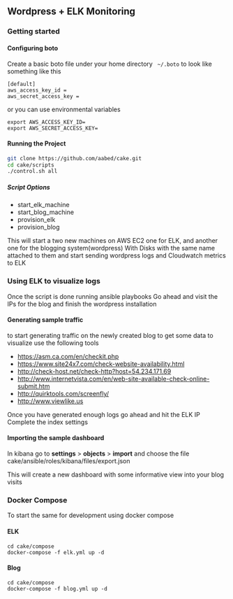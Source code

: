 ## Wordpress + ELK Monitoring
### Getting started
#### Configuring boto
 Create a basic boto file under your home directory ``` ~/.boto``` to look like something like this

 ```
 [default]
aws_access_key_id =
aws_secret_access_key =
````
or you can use environmental variables
```
export AWS_ACCESS_KEY_ID=
export AWS_SECRET_ACCESS_KEY=
```

#### Running the Project
``` bash
git clone https://github.com/aabed/cake.git
cd cake/scripts
./control.sh all
```

##### Script Options

*  start_elk_machine
* start_blog_machine
* provision_elk
* provision_blog

This will start a two new machines on AWS EC2 one for ELK, and another one for the blogging system(wordpress)
With Disks with the same name attached to them and start sending wordpress logs and Cloudwatch metrics to ELK



### Using ELK to visualize logs
Once the script is done running ansible playbooks
Go ahead and visit the IPs for the blog and finish the wordpress installation

#### Generating sample traffic
to start generating traffic on the newly created blog to get some data to visualize use the following tools
* https://asm.ca.com/en/checkit.php
* https://www.site24x7.com/check-website-availability.html
* http://check-host.net/check-http?host=54.234.171.69
* http://www.internetvista.com/en/web-site-available-check-online-submit.htm
* http://quirktools.com/screenfly/
* http://www.viewlike.us

Once you have generated enough logs go ahead and hit the ELK IP
Complete the index settings

#### Importing the sample dashboard
In kibana go to **settings** > **objects** > **import** and choose the file cake/ansible/roles/kibana/files/export.json

This will create a new dashboard with some informative view into your blog visits


### Docker Compose
To start the same for development using docker compose

#### ELK

```
cd cake/compose
docker-compose -f elk.yml up -d
```
#### Blog

```
cd cake/compose
docker-compose -f blog.yml up -d
```
